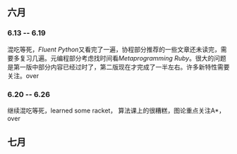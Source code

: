 ## 六月
### 6.13 -- 6.19  
混吃等死，*Fluent Python*又看完了一遍，协程部分推荐的一些文章还未读完，需要多复习几遍。元编程部分考虑找时间看*Metaprogramming Ruby*。很大的问题是第一版中部分内容已经过时了，第二版现在才完成了一半左右。许多新特性需要关注。over

### 6.20 -- 6.26
继续混吃等死，learned some racket， 算法课上的很糟糕，图论重点关注A*，over

## 七月
